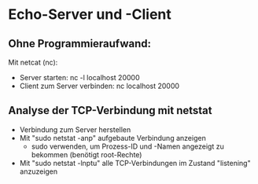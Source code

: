 # Echo-Server und -Client

## Ohne Programmieraufwand:

Mit netcat (nc):

* Server starten: nc -l localhost 20000
* Client zum Server verbinden: nc localhost 20000

## Analyse der TCP-Verbindung mit netstat

* Verbindung zum Server herstellen
* Mit "sudo netstat -anp" aufgebaute Verbindung anzeigen
  * sudo verwenden, um Prozess-ID und -Namen angezeigt zu bekommen (benötigt root-Rechte)
* Mit "sudo netstat -lnptu" alle TCP-Verbindungen im Zustand "listening" anzuzeigen

